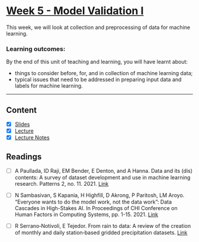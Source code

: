 # [Week 5 - Model Validation I](https://canvas.sussex.ac.uk/courses/31315)
This week, we will look at collection and preprocessing of data for machine learning. 

### Learning outcomes:
By the end of this unit of teaching and learning, you will have learnt about:
- things to consider before, for, and in collection of machine learning data; 
- typical issues that need to be addressed in preparing input data and labels for machine learning.

---

## Content
- [x] [Slides](https://canvas.sussex.ac.uk/courses/31315/files/5302043?wrap=1)
- [x] [Lecture](https://sussex.cloud.panopto.eu/Panopto/Pages/Viewer.aspx?id=32d50556-1ebb-477f-a7af-b290008f0d87)
- [x] [Lecture Notes](https://github.com/LukeBirkett/study-planner/blob/main/934G5_Machine_Learning/week_5/ML_Week_5_ModelValid1.pdf)
 
## Readings
- [ ] A Paullada, ID Raji, EM Bender, E Denton, and A Hanna. Data and its (dis) contents: A survey of dataset development and use in machine learning research. Patterns 2, no. 11. 2021. [Link](https://readinglists.sussex.ac.uk/leganto/nui/citation/20811019960002461?institute=44SUS_INST&auth=SAML)
- [ ] N Sambasivan, S Kapania, H Highfill, D Akrong, P Paritosh, LM Aroyo. “Everyone wants to do the model work, not the data work”: Data Cascades in High-Stakes AI. In Proceedings of CHI Conference on Human Factors in Computing Systems, pp. 1-15. 2021. [Link](https://readinglists.sussex.ac.uk/leganto/nui/citation/20811019980002461?institute=44SUS_INST&auth=SAML)
- [ ] R Serrano‐Notivoli, E Tejedor. From rain to data: A review of the creation of monthly and daily station‐based gridded precipitation datasets. [Link](https://readinglists.sussex.ac.uk/leganto/nui/citation/20811019970002461?institute=44SUS_INST&auth=SAML)

